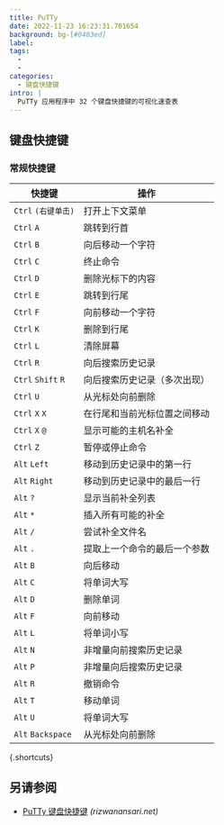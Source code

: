 ```yaml
---
title: PuTTy
date: 2022-11-23 16:23:31.701654
background: bg-[#0403ed]
label:
tags:
  -
  -
categories:
  - 键盘快捷键
intro: |
  PuTTy 应用程序中 32 个键盘快捷键的可视化速查表
---
```


## 键盘快捷键

### 常规快捷键

| 快捷键                 | 操作                                                 |
| ---------------------- | ---------------------------------------------------- |
| `Ctrl` `(右键单击)`    | 打开上下文菜单                                       |
| `Ctrl` `A`             | 跳转到行首                                           |
| `Ctrl` `B`             |向后移动一个字符                                      |
| `Ctrl` `C`             | 终止命令                                             |
| `Ctrl` `D`             | 删除光标下的内容                                     |
| `Ctrl` `E`             | 跳转到行尾                                           |
| `Ctrl` `F`             | 向前移动一个字符                                     |
| `Ctrl` `K`             | 删除到行尾                                           |
| `Ctrl` `L`             | 清除屏幕                                             |
| `Ctrl` `R`             | 向后搜索历史记录                                     |
| `Ctrl` `Shift` `R`     | 向后搜索历史记录（多次出现）                         |
| `Ctrl` `U`             | 从光标处向前删除                                     |
| `Ctrl` `X` `X`         | 在行尾和当前光标位置之间移动                         |
| `Ctrl` `X` `@`         | 显示可能的主机名补全                                 |
| `Ctrl` `Z`             | 暂停或停止命令                                       |
| `Alt` `Left`           | 移动到历史记录中的第一行                             |
| `Alt` `Right`          | 移动到历史记录中的最后一行                             |
| `Alt` `?`              | 显示当前补全列表                                     |
| `Alt` `*`              | 插入所有可能的补全                                   |
| `Alt` `/`              | 尝试补全文件名                                       |
| `Alt` `.`              | 提取上一个命令的最后一个参数                         |
| `Alt` `B`              | 向后移动                                             |
| `Alt` `C`              | 将单词大写                                           |
| `Alt` `D`              | 删除单词                                             |
| `Alt` `F`              | 向前移动                                             |
| `Alt` `L`              | 将单词小写                                           |
| `Alt` `N`              | 非增量向前搜索历史记录                               |
| `Alt` `P`              | 非增量向后搜索历史记录                               |
| `Alt` `R`              | 撤销命令                                             |
| `Alt` `T`              | 移动单词                                             |
| `Alt` `U`              | 将单词大写                                           |
| `Alt` `Backspace`      | 从光标处向前删除                                     |

{.shortcuts}

## 另请参阅

- [PuTTy 键盘快捷键](http://rizwanansari.net/putty-shell-keyboard-shortcuts/) _(rizwanansari.net)_

